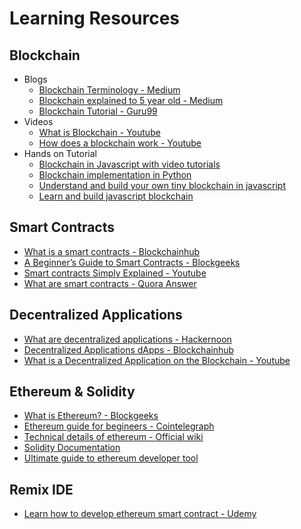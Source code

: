 # Learning Resources
## Blockchain
* Blogs
    * [Blockchain Terminology - Medium](https://medium.com/technologymadeeasy/develop-dapps-on-ethereum-tutorial-series-for-beginners-part-1-basic-terminology-866d2ce4cf34)
    * [Blockchain explained to 5 year old - Medium](https://medium.com/technologymadeeasy/blockchains-explained-to-a-5-year-old-child-part-2-of-the-tutorial-series-on-ethereum-dapps-f80b866e72de)
    * [Blockchain Tutorial - Guru99](https://www.guru99.com/blockchain-tutorial.html)
* Videos
    * [What is Blockchain - Youtube](https://www.youtube.com/watch?v=93E_GzvpMA0)
    * [How does a blockchain work - Youtube](https://www.youtube.com/watch?v=SSo_EIwHSd4)
* Hands on Tutorial
    * [Blockchain in Javascript with video tutorials](https://www.savjee.be/2017/07/Writing-tiny-blockchain-in-JavaScript/)
    * [Blockchain implementation in Python](https://hackernoon.com/learn-blockchains-by-building-one-117428612f46)
    * [Understand and build your own tiny blockchain in javascript](https://medium.com/coinmonks/understanding-and-building-your-own-tiny-blockchain-in-javascript-a16f2137cfec)
    * [Learn and build javascript blockchain](https://medium.com/@spenserhuang/learn-build-a-javascript-blockchain-part-1-ca61c285821e)

## Smart Contracts
* [What is a smart contracts - Blockchainhub](https://blockchainhub.net/smart-contracts/)
* [A Beginner’s Guide to Smart Contracts - Blockgeeks](https://blockgeeks.com/guides/smart-contracts/)
* [Smart contracts Simply Explained - Youtube]( https://www.youtube.com/watch?v=ZE2HxTmxfrI)
* [What are smart contracts - Quora Answer](https://qr.ae/TUnzqq)

## Decentralized Applications
* [What are decentralized applications - Hackernoon ](https://hackernoon.com/what-are-decentralized-applications-dapps-3b63b4d587fe)
* [Decentralized Applications dApps - Blockchainhub](https://blockchainhub.net/decentralized-applications-dapps/) 
* [What is a Decentralized Application on the Blockchain - Youtube](https://www.youtube.com/watch?v=mN49ihz4cf0)

## Ethereum & Solidity 
* [What is Ethereum? - Blockgeeks ](https://blockgeeks.com/guides/ethereum/)
* [Ethereum guide for begineers - Cointelegraph](https://cointelegraph.com/ethereum-for-beginners/what-is-ethereum)
* [Technical details of ethereum - Official wiki](https://github.com/ethereum/wiki/wiki/Ethereum-Development-Tutorial)
* [Solidity Documentation](https://solidity.readthedocs.io/en/v0.5.3/index.html)
* [Ultimate guide to ethereum developer tool](https://hackernoon.com/the-ultimate-guide-to-ethereum-developer-tools-7feb53f9d953)

## Remix IDE
* [Learn how to develop ethereum smart contract - Udemy](https://www.udemy.com/ethereum-development-your-first-smart-contract-free/)


 
